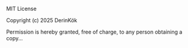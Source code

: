 MIT License

Copyright (c) 2025 DerinKök

Permission is hereby granted, free of charge, to any person obtaining a copy...
